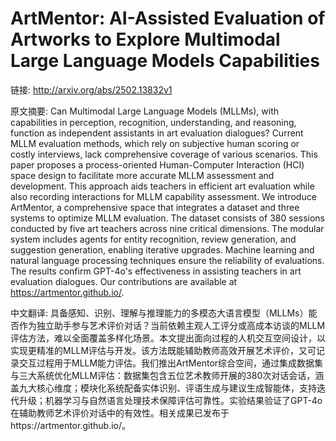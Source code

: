 # ArtMentor: AI-Assisted Evaluation of Artworks to Explore Multimodal Large Language Models Capabilities

链接: http://arxiv.org/abs/2502.13832v1

原文摘要:
Can Multimodal Large Language Models (MLLMs), with capabilities in
perception, recognition, understanding, and reasoning, function as independent
assistants in art evaluation dialogues? Current MLLM evaluation methods, which
rely on subjective human scoring or costly interviews, lack comprehensive
coverage of various scenarios. This paper proposes a process-oriented
Human-Computer Interaction (HCI) space design to facilitate more accurate MLLM
assessment and development. This approach aids teachers in efficient art
evaluation while also recording interactions for MLLM capability assessment. We
introduce ArtMentor, a comprehensive space that integrates a dataset and three
systems to optimize MLLM evaluation. The dataset consists of 380 sessions
conducted by five art teachers across nine critical dimensions. The modular
system includes agents for entity recognition, review generation, and
suggestion generation, enabling iterative upgrades. Machine learning and
natural language processing techniques ensure the reliability of evaluations.
The results confirm GPT-4o's effectiveness in assisting teachers in art
evaluation dialogues. Our contributions are available at
https://artmentor.github.io/.

中文翻译:
具备感知、识别、理解与推理能力的多模态大语言模型（MLLMs）能否作为独立助手参与艺术评价对话？当前依赖主观人工评分或高成本访谈的MLLM评估方法，难以全面覆盖多样化场景。本文提出面向过程的人机交互空间设计，以实现更精准的MLLM评估与开发。该方法既能辅助教师高效开展艺术评价，又可记录交互过程用于MLLM能力评估。我们推出ArtMentor综合空间，通过集成数据集与三大系统优化MLLM评估：数据集包含五位艺术教师开展的380次对话会话，涵盖九大核心维度；模块化系统配备实体识别、评语生成与建议生成智能体，支持迭代升级；机器学习与自然语言处理技术保障评估可靠性。实验结果验证了GPT-4o在辅助教师艺术评价对话中的有效性。相关成果已发布于https://artmentor.github.io/。
